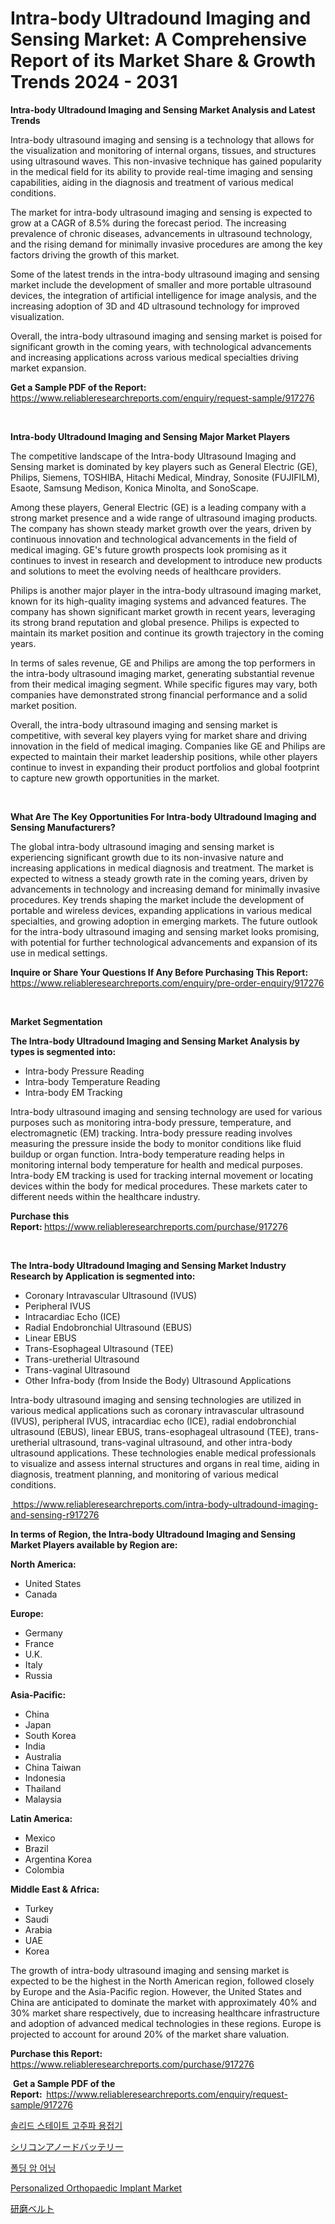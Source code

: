 <p><h1>Intra-body Ultradound Imaging and Sensing Market: A Comprehensive Report of its Market Share & Growth Trends 2024 - 2031</h1></p><p><strong>Intra-body Ultradound Imaging and Sensing Market Analysis and Latest Trends</strong></p>
<p><p>Intra-body ultrasound imaging and sensing is a technology that allows for the visualization and monitoring of internal organs, tissues, and structures using ultrasound waves. This non-invasive technique has gained popularity in the medical field for its ability to provide real-time imaging and sensing capabilities, aiding in the diagnosis and treatment of various medical conditions.</p><p>The market for intra-body ultrasound imaging and sensing is expected to grow at a CAGR of 8.5% during the forecast period. The increasing prevalence of chronic diseases, advancements in ultrasound technology, and the rising demand for minimally invasive procedures are among the key factors driving the growth of this market.</p><p>Some of the latest trends in the intra-body ultrasound imaging and sensing market include the development of smaller and more portable ultrasound devices, the integration of artificial intelligence for image analysis, and the increasing adoption of 3D and 4D ultrasound technology for improved visualization.</p><p>Overall, the intra-body ultrasound imaging and sensing market is poised for significant growth in the coming years, with technological advancements and increasing applications across various medical specialties driving market expansion.</p></p>
<p><strong>Get a Sample PDF of the Report:&nbsp;</strong> <a href="https://www.reliableresearchreports.com/enquiry/request-sample/917276">https://www.reliableresearchreports.com/enquiry/request-sample/917276</a></p>
<p>&nbsp;</p>
<p><strong>Intra-body Ultradound Imaging and Sensing Major Market Players</strong></p>
<p><p>The competitive landscape of the Intra-body Ultrasound Imaging and Sensing market is dominated by key players such as General Electric (GE), Philips, Siemens, TOSHIBA, Hitachi Medical, Mindray, Sonosite (FUJIFILM), Esaote, Samsung Medison, Konica Minolta, and SonoScape.</p><p>Among these players, General Electric (GE) is a leading company with a strong market presence and a wide range of ultrasound imaging products. The company has shown steady market growth over the years, driven by continuous innovation and technological advancements in the field of medical imaging. GE's future growth prospects look promising as it continues to invest in research and development to introduce new products and solutions to meet the evolving needs of healthcare providers.</p><p>Philips is another major player in the intra-body ultrasound imaging market, known for its high-quality imaging systems and advanced features. The company has shown significant market growth in recent years, leveraging its strong brand reputation and global presence. Philips is expected to maintain its market position and continue its growth trajectory in the coming years.</p><p>In terms of sales revenue, GE and Philips are among the top performers in the intra-body ultrasound imaging market, generating substantial revenue from their medical imaging segment. While specific figures may vary, both companies have demonstrated strong financial performance and a solid market position.</p><p>Overall, the intra-body ultrasound imaging and sensing market is competitive, with several key players vying for market share and driving innovation in the field of medical imaging. Companies like GE and Philips are expected to maintain their market leadership positions, while other players continue to invest in expanding their product portfolios and global footprint to capture new growth opportunities in the market.</p></p>
<p>&nbsp;</p>
<p><strong>What Are The Key Opportunities For Intra-body Ultradound Imaging and Sensing Manufacturers?</strong></p>
<p><p>The global intra-body ultrasound imaging and sensing market is experiencing significant growth due to its non-invasive nature and increasing applications in medical diagnosis and treatment. The market is expected to witness a steady growth rate in the coming years, driven by advancements in technology and increasing demand for minimally invasive procedures. Key trends shaping the market include the development of portable and wireless devices, expanding applications in various medical specialties, and growing adoption in emerging markets. The future outlook for the intra-body ultrasound imaging and sensing market looks promising, with potential for further technological advancements and expansion of its use in medical settings.</p></p>
<p><strong>Inquire or Share Your Questions If Any Before Purchasing This Report:</strong> <a href="https://www.reliableresearchreports.com/enquiry/pre-order-enquiry/917276">https://www.reliableresearchreports.com/enquiry/pre-order-enquiry/917276</a></p>
<p>&nbsp;</p>
<p><strong>Market Segmentation</strong></p>
<p><strong>The Intra-body Ultradound Imaging and Sensing Market Analysis by types is segmented into:</strong></p>
<p><ul><li>Intra-body Pressure Reading</li><li>Intra-body Temperature Reading</li><li>Intra-body EM Tracking</li></ul></p>
<p><p>Intra-body ultrasound imaging and sensing technology are used for various purposes such as monitoring intra-body pressure, temperature, and electromagnetic (EM) tracking. Intra-body pressure reading involves measuring the pressure inside the body to monitor conditions like fluid buildup or organ function. Intra-body temperature reading helps in monitoring internal body temperature for health and medical purposes. Intra-body EM tracking is used for tracking internal movement or locating devices within the body for medical procedures. These markets cater to different needs within the healthcare industry.</p></p>
<p><strong>Purchase this Report:&nbsp;</strong><a href="https://www.reliableresearchreports.com/purchase/917276">https://www.reliableresearchreports.com/purchase/917276</a></p>
<p>&nbsp;</p>
<p><strong>The Intra-body Ultradound Imaging and Sensing Market Industry Research by Application is segmented into:</strong></p>
<p><ul><li>Coronary Intravascular Ultrasound (IVUS)</li><li>Peripheral IVUS</li><li>Intracardiac Echo (ICE)</li><li>Radial Endobronchial Ultrasound (EBUS)</li><li>Linear EBUS</li><li>Trans-Esophageal Ultrasound (TEE)</li><li>Trans-uretherial Ultrasound</li><li>Trans-vaginal Ultrasound</li><li>Other Infra-body (from Inside the Body) Ultrasound Applications</li></ul></p>
<p><p>Intra-body ultrasound imaging and sensing technologies are utilized in various medical applications such as coronary intravascular ultrasound (IVUS), peripheral IVUS, intracardiac echo (ICE), radial endobronchial ultrasound (EBUS), linear EBUS, trans-esophageal ultrasound (TEE), trans-uretherial ultrasound, trans-vaginal ultrasound, and other intra-body ultrasound applications. These technologies enable medical professionals to visualize and assess internal structures and organs in real time, aiding in diagnosis, treatment planning, and monitoring of various medical conditions.</p></p>
<p><a href="https://www.reliableresearchreports.com/intra-body-ultradound-imaging-and-sensing-r917276">&nbsp;https://www.reliableresearchreports.com/intra-body-ultradound-imaging-and-sensing-r917276</a></p>
<p><strong>In terms of Region, the Intra-body Ultradound Imaging and Sensing Market Players available by Region are:</strong></p>
<p>
    <p> <strong> North America: </strong>
        <ul>
            <li>United States</li>
            <li>Canada</li>
        </ul>
        </p> 
    <p> <strong> Europe: </strong>
        <ul>
            <li>Germany</li>
            <li>France</li>
            <li>U.K.</li>
            <li>Italy</li>
            <li>Russia</li>
        </ul>
        </p> 
    <p> <strong> Asia-Pacific: </strong>
        <ul>
            <li>China</li>
            <li>Japan</li>
            <li>South Korea</li>
            <li>India</li>
            <li>Australia</li>
            <li>China Taiwan</li>
            <li>Indonesia</li>
            <li>Thailand</li>
            <li>Malaysia</li>
        </ul>
        </p> 
    <p> <strong> Latin America: </strong>
        <ul>
            <li>Mexico</li>
            <li>Brazil</li>
            <li>Argentina Korea</li>
            <li>Colombia</li>
        </ul>
        </p> 
    <p> <strong> Middle East & Africa: </strong>
        <ul>
            <li>Turkey</li>
            <li>Saudi</li>
            <li>Arabia</li>
            <li>UAE</li>
            <li>Korea</li>
        </ul>
    </p>
    </p>
<p><p>The growth of intra-body ultrasound imaging and sensing market is expected to be the highest in the North American region, followed closely by Europe and the Asia-Pacific region. However, the United States and China are anticipated to dominate the market with approximately 40% and 30% market share respectively, due to increasing healthcare infrastructure and adoption of advanced medical technologies in these regions. Europe is projected to account for around 20% of the market share valuation.</p></p>
<p><strong>Purchase this Report: </strong><a href="https://www.reliableresearchreports.com/purchase/917276">https://www.reliableresearchreports.com/purchase/917276</a></p>
<p>&nbsp;<strong>Get a Sample PDF of the Report:&nbsp;&nbsp;</strong><a href="https://www.reliableresearchreports.com/enquiry/request-sample/917276">https://www.reliableresearchreports.com/enquiry/request-sample/917276</a></p>
<p><strong></strong></p>
<p><p><a href="https://medium.com/@garyauer906782023/%EA%B3%A0%EC%B2%B4-%EC%83%81%ED%83%9C-%EA%B3%A0%EC%A3%BC%ED%8C%8C-%EC%9A%A9%EC%A0%91%EA%B8%B0-%EC%8B%9C%EC%9E%A5-%EC%84%B1%EA%B3%B5%EC%A0%81%EC%9D%B8-%EB%B9%84%EC%A6%88%EB%8B%88%EC%8A%A4-%EC%A0%84%EB%9E%B5%EC%9D%98-%EC%97%B4%EC%87%A0-2031%EB%85%84%EA%B9%8C%EC%A7%80-%EC%98%88%EC%B8%A1-41a31b9ab64f">솔리드 스테이트 고주파 용접기</a></p><p><a href="https://github.com/tanyaali3/Market-Research-Report-List-1/blob/main/138497847391.md">シリコンアノードバッテリー</a></p><p><a href="https://medium.com/@bubblebutt879567/2024%EB%85%84%EB%B6%80%ED%84%B0-2031%EB%85%84%EA%B9%8C%EC%A7%80%EC%9D%98-%EA%B8%B0%EA%B0%84%EC%9D%84-%EC%9C%84%ED%95%9C-%EC%A0%91%EC%9D%B4%EC%8B%9D-%ED%8C%94%EA%B1%B8%EC%9D%B4-%EC%96%80%EB%A7%81-%EC%8B%9C%EC%9E%A5-%EB%B6%84%EC%84%9D-%EB%B0%8F-%EA%B7%9C%EB%AA%A8-%EC%98%88%EC%B8%A1-7dc577c2a4e2">폴딩 암 어닝</a></p><p><a href="https://medium.com/@guyskiles48/personalized-orthopaedic-implant-nbsp-market-focuses-on-market-share-size-and-projected-forecast-7ace1ec66964">Personalized Orthopaedic Implant Market</a></p><p><a href="https://medium.com/@peterpatel626/2024%E5%B9%B4%E3%81%8B%E3%82%892031%E5%B9%B4%E3%81%BE%E3%81%A7%E3%81%AE%E6%9C%9F%E9%96%93%E3%81%AE%E7%A0%94%E5%89%8A%E3%83%99%E3%83%AB%E3%83%88%E5%B8%82%E5%A0%B4%E5%88%86%E6%9E%90%E3%81%A8%E3%82%B5%E3%82%A4%E3%82%BA%E4%BA%88%E6%B8%AC-5f50bbfa4ef5">研磨ベルト</a></p></p>